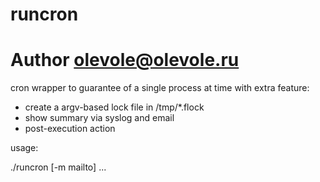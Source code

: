 # runcron
# Author olevole@olevole.ru

cron wrapper to guarantee of a single process at time with extra feature:

 * create a argv-based lock file in /tmp/*.flock
 * show summary via syslog and email
 * post-execution action

usage:

  ./runcron [-m mailto] <cmd> ...
